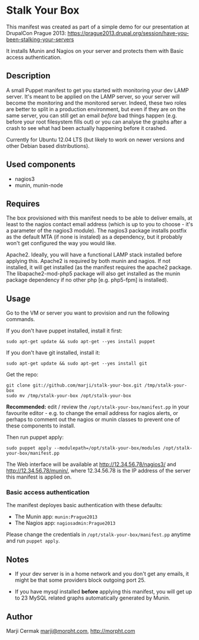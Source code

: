 # Stalk Your Box

This manifest was created as part of a simple demo for our presentation at DrupalCon Prague 2013:
  https://prague2013.drupal.org/session/have-you-been-stalking-your-servers

It installs Munin and Nagios on your server and protects them with Basic access authentication.

## Description
A small Puppet manifest to get you started with monitoring your dev LAMP server.
It's meant to be applied on the LAMP server, so your server will become the monitoring and the monitored server.
Indeed, these two roles are better to split in a production environment, but even if they are on the same server, you can still get an email *before* bad things happen (e.g. before your root filesystem fills out) or you can analyse the graphs after a crash to see what had been actually happening before it crashed.

Currently for Ubuntu 12.04 LTS (but likely to work on newer versions and other Debian based distributions).

## Used components
-    nagios3
-    munin, munin-node

## Requires
The box provisioned with this manifest needs to be able to deliver emails, at least to the nagios contact email address
(which is up to you to choose - it's a parameter of the nagios3 module).
The nagios3 package installs postfix as the default MTA (if none is instaled) as a dependency, but it probably won't get configured the way you would like. 

Apache2. Ideally, you will have a functional LAMP stack installed before applying this. Apache2 is required by both munin and nagios.
If not installed, it will get installed (as the manifest requires the apache2 package. The libapache2-mod-php5 package will also get installed as the munin package dependency if no other php [e.g. php5-fpm] is installed).


## Usage
Go to the VM or server you want to provision and run the following commands.

If you don't have puppet installed, install it first:
```
sudo apt-get update && sudo apt-get --yes install puppet
```

If you don't have git installed, install it:
```
sudo apt-get update && sudo apt-get --yes install git
```

Get the repo: 
```
git clone git://github.com/marji/stalk-your-box.git /tmp/stalk-your-box
sudo mv /tmp/stalk-your-box /opt/stalk-your-box
```
**Recommended:** edit / review the `/opt/stalk-your-box/manifest.pp` in your favourite editor - e.g. to change the email address for nagios alerts, or perhaps to comment out the nagios or munin classes to prevent one of these components to install.

Then run puppet apply:  
```
sudo puppet apply --modulepath=/opt/stalk-your-box/modules /opt/stalk-your-box/manifest.pp
```

The Web interface will be available at http://12.34.56.78/nagios3/ and http://12.34.56.78/munin/, where 12.34.56.78 is the IP address of the server this manifest is applied on. 

### Basic access authentication
The manifest deployes basic authentication with these defaults:
-   The Munin app:  `munin:Prague2013`
-   The Nagios app: `nagiosadmin:Prague2013`

Please change the credentials in `/opt/stalk-your-box/manifest.pp` anytime and run `puppet apply`.

## Notes
-   If your dev server is in a home network and you don't get any emails, it might be that some providers block outgoing port 25.

-   If you have mysql installed **before** applying this manifest, you will get up to 23 MySQL related graphs automatically generated by Munin.


## Author
Marji Cermak <marji@morpht.com>, http://morpht.com
